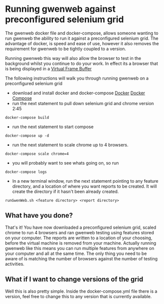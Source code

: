 
# Running gwenweb against preconfigured selenium grid

The gwenweb docker file and docker-compose, allows someone wanting to run gwenweb the ability to run it against a preconfigured selenium grid.  The advantage of docker, is speed and ease of use, however it also removes the requirement for gwenweb to be tightly coupled to a version.  

Running gwenweb this way will also allow the browser to test in the background whilst you continue to do your work.  In effect its a browser that is being displayed in a [Virtual Frame Buffer](https://en.wikipedia.org/wiki/Xvfb)

The following instructions will walk you through running gwenweb on a preconfigured selenium grid

* download and install docker and docker-compose [Docker](http://docs.docker.com/installation/) [Docker Compose](https://docs.docker.com/compose/install/)
* run the next statement to pull down selenium grid and chrome version 2:45 
```
docker-compose build
```
* run the next statement to start compose
```
docker-compose up -d
```
* run the next statement to scale chrome up to 4 browsers.
```
docker-compose scale chrome=4
```
* you will probably want to see whats going on, so run
```
docker-compose logs
```
* In a new terminal window, run the next statement pointing to any feature directory, and a location of where you want reports to be created.  It will create the directory if it hasn't been already created.
```
runGwenWeb.sh <feature directory> <report directory>
```


## What have you done?
That's it! You have now downloaded a preconfigured selenium grid, scaled chrome to run 4 browsers and ran gwenweb testing using features stored on your computer.  The reports are written to a location of your choosing, before the virtual machine is removed from your machine.  Actually running gwenweb like this means you can run multiple features from anywhere on your computer and all at the same time.  The only thing you need to be aware of is matching the number of browsers against the number of testing activities.  

## What if I want to change versions of the grid
Well this is also pretty simple.  Inside the docker-compose.yml file there is a version, feel free to change this to any version that is currently available.
